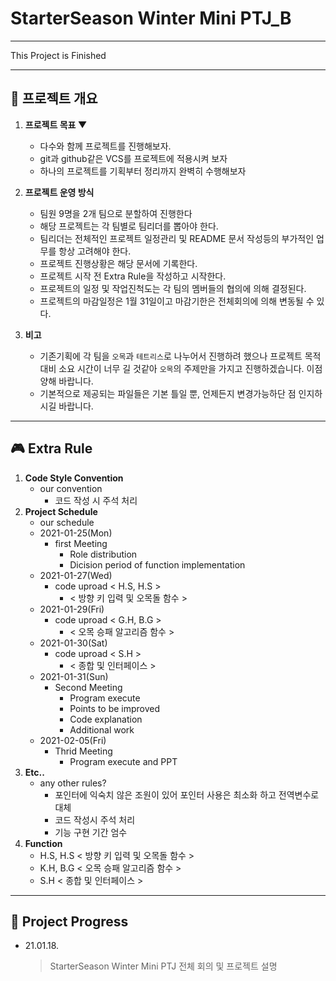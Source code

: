 # StarterSeason Winter Mini PTJ_B

___  

<div style="align: center;">This Project is Finished</div>  

___  

## 🎲 **프로젝트 개요**
1. **프로젝트 목표 ▼**  

    - 다수와 함께 프로젝트를 진행해보자.
    - git과 github같은 VCS를 프로젝트에 적용시켜 보자
    - 하나의 프로젝트를 기획부터 정리까지 완벽히 수행해보자

2. **프로젝트 운영 방식**

    - 팀원 9명을 2개 팀으로 분할하여 진행한다
    - 해당 프로젝트는 각 팀별로 팀리더를 뽑아야 한다.
    - 팀리더는 전체적인 프로젝트 일정관리 및 README 문서 작성등의 부가적인 업무를 항상 고려해야 한다. 
    - 프로젝트 진행상황은 해당 문서에 기록한다.
    - 프로젝트 시작 전 Extra Rule을 작성하고 시작한다.
    - 프로젝트의 일정 및 작업진척도는 각 팀의 멤버들의 협의에 의해 결정된다.
    - 프로젝트의 마감일정은 1월 31일이고 마감기한은 전체회의에 의해 변동될 수 있다.
3. **비고**
    - 기존기획에 각 팀을 `오목`과 `테트리스`로 나누어서 진행하려 했으나 프로젝트 목적대비 소요 시간이 너무 길 것같아 `오목`의 주제만을 가지고 진행하겠습니다. 이점 양해 바랍니다.
    - 기본적으로 제공되는 파일들은 기본 틀일 뿐, 언제든지 변경가능하단 점 인지하시길 바랍니다.
___

## 🎮 Extra Rule
1. **Code Style Convention**
    - our convention
        - 코드 작성 시 주석 처리
2. **Project Schedule**
    - our schedule
    - 2021-01-25(Mon)
        - first Meeting
            - Role distribution
            - Dicision period of function implementation
    - 2021-01-27(Wed)
        - code uproad < H.S, H.S > 
            - < 방향 키 입력 및 오목돌 함수 >
    - 2021-01-29(Fri)
        - code uproad < G.H, B.G >
            -  < 오목 승패 알고리즘 함수 >
    - 2021-01-30(Sat)
        - code uproad <   S.H    >
            -  < 종합 및 인터페이스 >
    - 2021-01-31(Sun)
        - Second Meeting
            - Program execute
            - Points to be improved
            - Code explanation
            - Additional work 
    - 2021-02-05(Fri)
        - Thrid Meeting
            - Program execute and PPT
3. **Etc..**
    - any other rules?
        - 포인터에 익숙치 않은 조원이 있어 포인터 사용은 최소화 하고 전역변수로 대체
        - 코드 작성시 주석 처리
        - 기능 구현 기간 엄수
4. **Function**
    - H.S, H.S  < 방향 키 입력 및 오목돌 함수 >
    - K.H, B.G  < 오목 승패 알고리즘 함수 >
    - S.H       < 종합 및 인터페이스 >
___

## 🎨 Project Progress
  
  - 21.01.18.

    > StarterSeason Winter Mini PTJ 전체 회의 및 프로젝트 설명

